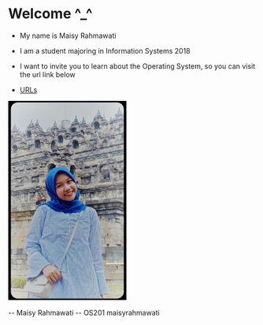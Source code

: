 ---
---

# Welcome ^_^

* My name is Maisy Rahmawati
* I am a student majoring in Information Systems 2018
* I want to invite you to learn about the Operating System, so you can visit the url link below

* [URLs](URLs/)

<img src="myself.jpg" width="240">

-- Maisy Rahmawati
-- OS201 maisyrahmawati
